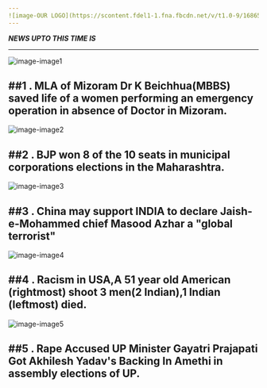 ```yaml
---
![image-OUR LOGO](https://scontent.fdel1-1.fna.fbcdn.net/v/t1.0-9/16865192_1745927269053822_3962354428263171828_n.jpg?oh=be7ccd0c2b1cc6410539d29e524d7028&oe=5933F837)
---
```

 ***NEWS UPTO THIS TIME IS***
 
 ---
 
![image-image1](https://scontent.fdel1-1.fna.fbcdn.net/v/t1.0-0/p261x260/16938699_1920913244790837_6801040572494713571_n.png?oh=cd1db0fb8b5333b34e0d42397a3938ee&oe=59358714)

##1 . MLA of Mizoram Dr K Beichhua(MBBS) saved life of a women performing an emergency operation in absence of Doctor in Mizoram.
---
![image-image2](https://scontent.fdel1-1.fna.fbcdn.net/v/t1.0-0/s480x480/16939156_1920908528124642_7224775879378060652_n.png?oh=92281cae27845a7e980a1415a6e9d0fc&oe=593AD7DB)

##2 . BJP won 8 of the 10 seats in municipal corporations elections in the Maharashtra.
---
![image-image3](https://scontent.fdel1-1.fna.fbcdn.net/v/t1.0-0/s480x480/16938597_1920895151459313_5401396372241501148_n.png?oh=a5709c58095a392fcf79d5d8eee55f10&oe=59432A4E)

##3 . China may support INDIA to declare Jaish-e-Mohammed chief Masood Azhar a "global terrorist"
---
![image-image4](https://scontent.fdel1-1.fna.fbcdn.net/v/t1.0-9/16996514_1920892444792917_6106978794115987945_n.png?oh=0618e3b0417aaa49117ed2bbdb06c208&oe=592B65DB)

##4 . Racism in USA,A 51 year old American (rightmost) shoot 3 men(2 Indian),1 Indian (leftmost) died.
---
![image-image5](https://scontent.fdel1-1.fna.fbcdn.net/v/t1.0-9/16938906_1920919418123553_3340048309143687766_n.png?oh=b7284a4245f157ad90c99262297bd668&oe=5940E82B)

##5 . Rape Accused UP Minister Gayatri Prajapati Got Akhilesh Yadav's Backing In Amethi in assembly elections of UP.
---
